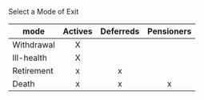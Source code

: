 Select a Mode of Exit

mode       | Actives | Deferreds | Pensioners
-----------|:-------:|:---------:|:---------:
Withdrawal | X       |
Ill-health | X       |
Retirement | x       | x
Death      | x       | x         | x
